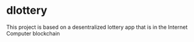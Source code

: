 # dlottery
This project is based on a desentralized lottery app that is in the Internet Computer blockchain
